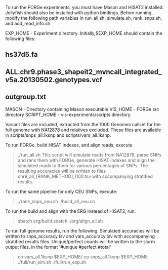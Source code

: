 
To run the FORGe experiments, you must have Mason and HISAT2 installed.
Jellyfish should also be installed with python bindings.
Before running, modify the following path variables in run_all.sh, simulate.sh, rank_snps.sh, and add_read_info.sh

EXP_HOME - Experiment directory. Initially,$EXP_HOME should contain the following files:
##   hs37d5.fa
##   ALL.chr9.phase3_shapeit2_mvncall_integrated_v5a.20130502.genotypes.vcf
##   outgroup.txt
MASON - Directory containing Mason executable
VIS_HOME - FORGe src directory
SCRIPT_HOME - vis-experiments/scripts directory

Variant files are included, extracted from the 1000 Genomes callset for the full genome with NA12878 and relatives excluded. These files are available in scripts/snps_all.1ksnp and scripts/vars_all.1ksnp.

To run FORGe, build HISAT indexes, and align reads, execute
> ./run_all.sh
This script will simulate reads from NA12878, parse SNPs and rank them with FORGe, generate HISAT indexes and align the simulated reads to them for various percentages of SNPs. The resulting accuracies will be written to files chr9_all_[RANK_METHOD]_l100.tsv with accompanying stratified results.

To run the same pipeline for only CEU SNPs, execute:
> ./rank_snps_ceu.sh
> ./build_all_ceu.sh

To run the build and align with the ERG instead of HISAT2, run:
> sbatch erg/build.sbatch
> ./erg/align_all.sh

To run full genome results, run the following. Simulated accuracies will be written to snps_accuracy.tsv and vars_accuracy.tsv with accompanying stratified results files. Unique/perfect counts will be written to the slurm output files, in the format '#unique #perfect #total'

> cp vars_all.1ksnp $EXP_HOME/
> cp snps_all.1ksnp $EXP_HOME
> ./full/run_sim.sh
> ./full/run_exp.sh
